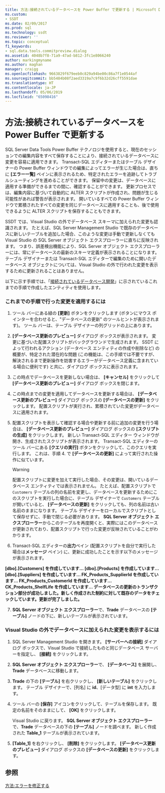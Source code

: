 ```yaml
---
title: 方法:接続されているデータベースを Power Buffer で更新する | Microsoft Docs
ms.custom:
- SSDT
ms.date: 02/09/2017
ms.prod: sql
ms.technology: ssdt
ms.reviewer: ''
ms.topic: conceptual
f1_keywords:
- sql.data.tools.commitpreview.dialog
ms.assetid: 4048b7f8-71a9-47ad-b812-3fc1e8066240
author: markingmyname
ms.author: maghan
manager: craigg
ms.openlocfilehash: 9663829f679eeb0c829a94be00c86a7f1e0544af
ms.sourcegitcommit: bb5484b08f2aed3319a7c9f6b32d26cff5591dae
ms.translationtype: HT
ms.contentlocale: ja-JP
ms.lasthandoff: 05/06/2019
ms.locfileid: "65098416"
---
```

# <a name="how-to-update-a-connected-database-with-power-buffer"></a>方法:接続されているデータベースを Power Buffer で更新する
SQL Server Data Tools Power Buffer テクノロジを使用すると、現在のセッションでの編集内容をすべて保存することにより、接続されているデータベースに変更を容易に適用できます。 Transact\-SQL エディターまたはテーブル デザイナーの Power Buffer ウィンドウでの編集によってエラーが生じた場合は、直ちに **[エラー一覧]** ペインに表示されるため、特定されたエラーを追跡してトラブルシューティングを進めることができます。 保留中の変更は、データベースに適用する準備ができるまでの間に、確認することができます。 更新プロセスでは、編集内容に基づいて自動的に ALTER スクリプトが作成され、問題が生じる可能性があれば警告が表示されます。 開いているすべての Power Buffer ウィンドウで累積されたすべての変更を同じデータベースに適用することも、後で使用できるように ALTER スクリプトを保存することもできます。  
  
SSDT では、Visual Studio の外でデータベース スキーマに加えられた変更も認識されます。 たとえば、SQL Server Management Studio で既存のデータベースに新しいテーブルを追加した場合、このような変更は手動で更新しなくても Visual Studio の SQL Server オブジェクト エクスプローラーに直ちに反映されます。 つまり、誤差検出機能により、SQL Server オブジェクト エクスプローラーには、常にデータベースの最新のスキーマ定義が表示されることになります。 テーブル デザイナーまたは Transact\-SQL エディターで編集のために開いたデータベース オブジェクトについては、Visual Studio の外で行われた変更を表示するために更新されることはありません。  
  
以下に示す手順では、「[接続されているデータベース開発](../ssdt/connected-database-development.md)」に示されているこれまでの手順で作成したエンティティを使用します。  
  
### <a name="to-apply-the-changes-made-in-the-previous-procedures"></a>これまでの手順で行った変更を適用するには  
  
1.  ツール バーにある緑の **[更新]** ボタンをクリックします (ボタンにマウス ポインターを合わせると、"データベースの更新" のツールヒントが表示されます)。 ツール バーは、テーブル デザイナーの列グリッドの上にあります。  
  
2.  **[データベース更新のプレビュー]** ダイアログ ボックスが表示されます。 変更に基づいた配置スクリプトがバックグラウンドで生成されます。 SSDT によって行われるアクション (データベース エンティティの作成や削除など) の概要が、特定された潜在的な問題 (この機能は、この手順では不要ですが、解決されるまで更新操作を妨害するエラーがデータベース定義に含まれている場合に便利です) と共に、ダイアログ ボックスに表示されます。  
  
3.  この時点でデータベースを更新しない場合は、 **[キャンセル]** をクリックして **[データベース更新のプレビュー]** ダイアログ ボックスを閉じます。  
  
4.  この時点までの変更を適用してデータベースを更新する場合は、 **[データベース更新のプレビュー]** ダイアログ ボックスの **[データベースの更新]** をクリックします。 配置スクリプトが実行され、累積されていた変更がデータベースに適用されます。  
  
5.  配置スクリプトを表示して確認する場合や更新する前に追加の変更を行う場合は、 **[データベース更新のプレビュー]** ダイアログ ボックスの **[スクリプトの生成]** をクリックします。 新しい Transact\-SQL エディター ウィンドウが開き、生成されたスクリプトが表示されます。 Transact\-SQL エディターのツール バーにある **[クエリの実行]** ボタンをクリックして、このクエリを実行します。 これは、手順 4. で **[データベースの更新]** によって実行された操作に似ています。  
  
    > [!WARNING]  
    > 配置スクリプトに変更を加えて実行した場合、その変更は、開いているデータベース エンティティでは表示されません。 たとえば、配置スクリプトで `Customers` テーブルの列の名前を変更し、データベースを更新するためにこのスクリプトを実行した場合に、テーブル デザイナーで `Customers` テーブルが開いていると、 **[データベースの更新]** をクリックしても、列の名前は古い名前のままになります。 テーブル デザイナーをローカルでスクリプトとして保存せずに、手動で閉じる必要があります。 **SQL Server オブジェクト エクスプローラー**からこのテーブルを再度開くと、実際にはこのデータベースが更新されており、配置スクリプトで行った変更が反映されていることがわかります。  
  
6.  Transact\-SQL エディターの**出力**ペイン (配置スクリプトを自分で実行した場合は**メッセージ** ペイン) に、更新に成功したことを示す以下のメッセージが表示されます。  
  
**[dbo].[Customers] を作成しています... [dbo].[Products] を作成しています...[dbo].[Suppliers] を作成しています... FK_Products_SupplierId を作成しています... FK_Products_CustomerId を作成しています... CK_Products_ShelfLife を作成しています... データベースの更新のトランザクション部分が成功しました。新しく作成された制約に対して既存のデータをチェックしています。更新が完了しました。**  
  
7.  **SQL Server オブジェクト エクスプローラー**で、**Trade** データベースの **[テーブル]** ノードの下に、新しいテーブルが表示されています。  
  
### <a name="to-view-changes-made-to-a-database-outside-visual-studio"></a>Visual Studio の外でデータベースに加えられた変更を表示するには  
  
1.  SQL Server Management Studio を開きます。 **[サーバーへの接続]** ダイアログ ボックスで、Visual Studio で接続したものと同じデータベース サーバーを指定し、 **[接続]** をクリックします。  
  
2.  **SQL Server オブジェクト エクスプローラー**で、 **[データベース]** を展開し、**Trade** データベースに移動します。  
  
3.  **Trade** の下の **[テーブル]** を右クリックし、 **[新しいテーブル]** をクリックします。 テーブル デザイナーで、[列名] に **id**、[データ型] に **int** を入力します。  
  
4.  ツール バーの **[保存]** アイコンをクリックして、テーブルを保存します。 既定の名前をそのままにして、 **[OK]** をクリックします。  
  
    Visual Studio に戻ります。 **SQL Server オブジェクト エクスプローラー**で、**Trade** データベースの下の **[テーブル]** ノードを調べます。 新しく作成された **Table_1** テーブルが表示されています。  
  
5.  **[Table_1]** を右クリックし、 **[削除]** をクリックします。 **[データベース更新のプレビュー]** ダイアログ ボックスの **[データベースの更新]** をクリックします。  
  
## <a name="see-also"></a>参照  
[方法:エラーを修正する](../ssdt/how-to-fix-errors.md)  
  
